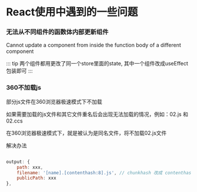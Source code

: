# React使用中遇到的一些问题

### 无法从不同组件的函数体内部更新组件
Cannot update a component from inside the function body of a different component

::: tip
两个组件都用更改了同一个store里面的state,
其中一个组件改成useEffect包装即可
:::


### 360不加载js

部分js文件在360浏览器极速模式下不加载

如果需要加载的js文件和其它文件重名后会出现无法加载的情况，例如：02.js 和 02.ccs 

在360浏览器极速模式下，就是被认为是同名文件，将不加载02.js文件

解决办法
```js

output: {
    path: xxx,
    filename: '[name].[contenthash:8].js', // chunkhash 改成 contenthash
    publicPath: xxx
},
```

